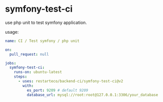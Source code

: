 # symfony-test-ci

use php unit to test symfony application.

usage: 
```yaml
name: CI / Test symfony / php unit

on:
  pull_request: null

jobs:
  symfony-test-ci:
    runs-on: ubuntu-latest
    steps:
      - uses: restarteco/backend-ci/symfony-test-ci@v2
        with:
          es_port: 9209 # default 9209
          database_url: mysql://root:root@127.0.0.1:3306/your_database
```
